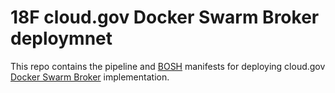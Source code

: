 # 18F cloud.gov Docker Swarm Broker deploymnet

This repo contains the pipeline and [BOSH](https://bosh.io) manifests for deploying cloud.gov [Docker Swarm Broker](https://github.com/cloudfoundry-community/docker-boshrelease) implementation.